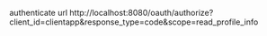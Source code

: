 authenticate url http://localhost:8080/oauth/authorize?client_id=clientapp&response_type=code&scope=read_profile_info
